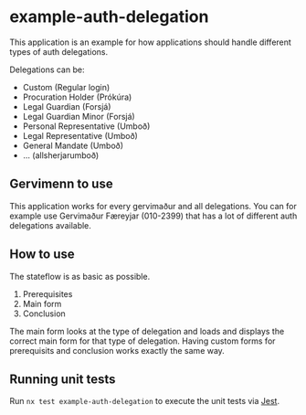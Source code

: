 # example-auth-delegation

This application is an example for how applications should handle different types of auth delegations.

Delegations can be:

- Custom (Regular login)
- Procuration Holder (Prókúra)
- Legal Guardian (Forsjá)
- Legal Guardian Minor (Forsjá)
- Personal Representative (Umboð)
- Legal Representative (Umboð)
- General Mandate (Umboð)
- ... (allsherjarumboð)

## Gervimenn to use

This application works for every gervimaður and all delegations.
You can for example use Gervimaður Færeyjar (010-2399) that has a lot of different auth delegations available.

## How to use

The stateflow is as basic as possible.

1. Prerequisites
2. Main form
3. Conclusion

The main form looks at the type of delegation and loads and displays the correct main form for that type of delegation.
Having custom forms for prerequisits and conclusion works exactly the same way.

## Running unit tests

Run `nx test example-auth-delegation` to execute the unit tests via [Jest](https://jestjs.io).
